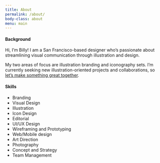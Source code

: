 ```yaml
---
title: About
permalink: /about/
body-class: about
menu: main
---
```


<div class="container contact-wrapper">
  <div class="row justify-content-center block">
    <div class="col-lg-2">
      <h4>Background</h4>
    </div>
    <div class="col-lg-6">
      <p>Hi, I’m Billy! I am a San Francisco-based designer who’s passionate about streamlining visual communication through illustration and design.</p>
      <p>My two areas of focus are illustration branding and iconography sets. I’m currently seeking new illustration-oriented projects and collaborations, so <a href="/contact">let’s make something great together</a>.</p>
    </div>
  </div>
  <div class="row justify-content-center block">
    <div class="col-lg-2">
      <h4>Skills</h4>
    </div>
    <div class="col-lg-6">
      <ul class="skills">
        <li>Branding</li>
        <li>Visual Design</li>
        <li>Illustration</li>
        <li>Icon Design</li>
        <li>Editorial</li>
        <li>UI/UX Design</li>
        <li>Wireframing and Prototyping</li>
        <li>Web/Mobile design</li>
        <li>Art Direction</li>
        <li>Photography</li>
        <li>Concept and Strategy</li>
        <li>Team Management</li>
      </ul>
    </div>
  </div>
</div>
